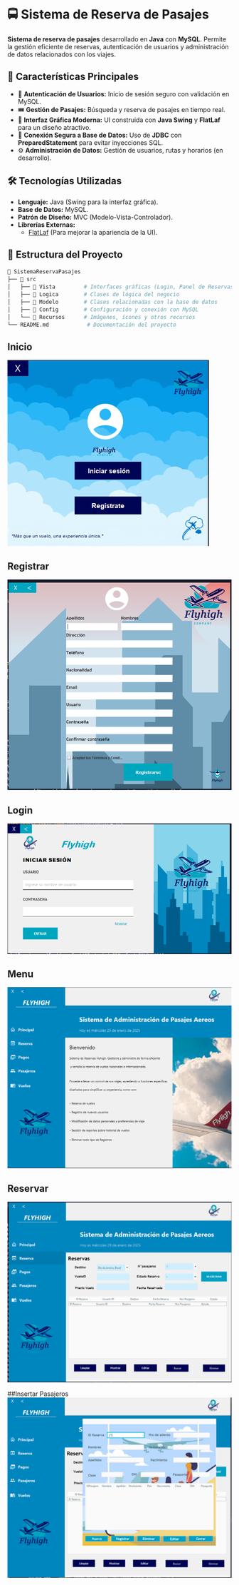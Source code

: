 # 🚍 Sistema de Reserva de Pasajes  

**Sistema de reserva de pasajes** desarrollado en **Java** con **MySQL**. Permite la gestión eficiente de reservas, autenticación de usuarios y administración de datos relacionados con los viajes.  

## 🚀 Características Principales  

- 🔑 **Autenticación de Usuarios:** Inicio de sesión seguro con validación en MySQL.  
- 🎟️ **Gestión de Pasajes:** Búsqueda y reserva de pasajes en tiempo real.  
- 🎨 **Interfaz Gráfica Moderna:** UI construida con **Java Swing** y **FlatLaf** para un diseño atractivo.  
- 🔗 **Conexión Segura a Base de Datos:** Uso de **JDBC** con **PreparedStatement** para evitar inyecciones SQL.  
- ⚙️ **Administración de Datos:** Gestión de usuarios, rutas y horarios (en desarrollo).  

## 🛠️ Tecnologías Utilizadas  

- **Lenguaje:** Java (Swing para la interfaz gráfica).  
- **Base de Datos:** MySQL.  
- **Patrón de Diseño:** MVC (Modelo-Vista-Controlador).  
- **Librerías Externas:**  
  - [FlatLaf](https://www.formdev.com/flatlaf/) (Para mejorar la apariencia de la UI).  

## 📂 Estructura del Proyecto  

```bash
📂 SistemaReservaPasajes
├── 📂 src
│   ├── 📂 Vista         # Interfaces gráficas (Login, Panel de Reservas, etc.)
│   ├── 📂 Logica        # Clases de lógica del negocio
│   ├── 📂 Modelo        # Clases relacionadas con la base de datos
│   ├── 📂 Config        # Configuración y conexión con MySQL
│   └── 📂 Recursos      # Imágenes, íconos y otros recursos
└── README.md            # Documentación del proyecto
```
## Inicio
![Inicio](https://github.com/JorvidCRZ/Sistema_ReservaPasajes/blob/main/bin/com/img/imgs/inicio.png)

## Registrar
![Registrar](https://github.com/JorvidCRZ/Sistema_ReservaPasajes/blob/main/bin/com/img/imgs/registrar.png)

## Login
![Logeo](https://github.com/JorvidCRZ/Sistema_ReservaPasajes/blob/main/bin/com/img/imgs/login.png)

## Menu
![Menu](https://github.com/JorvidCRZ/Sistema_ReservaPasajes/blob/main/bin/com/img/imgs/menu.png)

## Reservar
![Reservar](https://github.com/JorvidCRZ/Sistema_ReservaPasajes/blob/main/bin/com/img/imgs/reserva.png)

##Insertar Pasajeros
![Pasajeros](https://github.com/JorvidCRZ/Sistema_ReservaPasajes/blob/main/bin/com/img/imgs/insertarpasajero.png)
